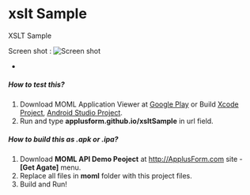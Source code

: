 # xslt Sample
XSLT Sample

Screen shot :
![Screen shot](http://applusform.github.io/xsltSample/screenshot1.png)

-
##### How to test this?
1. Download MOML Application Viewer at [Google Play](https://play.google.com/store/apps/details?id=org.mospi.momlappviewer) or Build [Xcode Project](https://github.com/applusform/MOMLAppViewer_iOS), [Android Studio Project](https://github.com/applusform/MOMLAppViewer_Android_Studio).
2. Run and type **applusform.github.io/xsltSample** in url field.

##### How to build this as .apk or .ipa?
1. Download **MOML API Demo Peoject** at <a href="http://ApplusForm.com" target="_blank">http:<span></span>//ApplusForm.com</a> site - **[Get Agate]** menu.
2. Replace all files in **moml** folder with this project files.
3. Build and Run!
